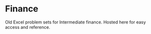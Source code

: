 # Finance

Old Excel problem sets for Intermediate finance. Hosted here for easy access and reference. 
